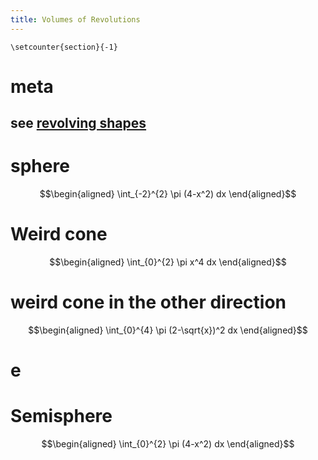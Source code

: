 ```yaml
---
title: Volumes of Revolutions
---
```


```{=latex}
\setcounter{section}{-1}
```
# meta

## see [revolving shapes](KBrefRevolvingShapes.org)

# sphere

$$\begin{aligned}
   \int_{-2}^{2} \pi (4-x^2) dx
  \end{aligned}$$

# Weird cone

$$\begin{aligned}
   \int_{0}^{2} \pi x^4 dx
  \end{aligned}$$

# weird cone in the other direction

$$\begin{aligned}
   \int_{0}^{4} \pi (2-\sqrt{x})^2 dx
  \end{aligned}$$

# e

# Semisphere

$$\begin{aligned}
   \int_{0}^{2} \pi (4-x^2) dx
  \end{aligned}$$
